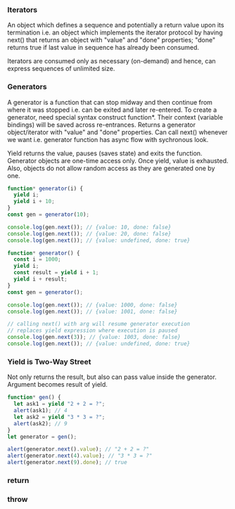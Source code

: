 ### Iterators

An object which defines a sequence and potentially a return value upon its termination i.e. an object which implements the iterator protocol by having next() that returns an object with "value" and "done" properties; "done" returns true if last value in sequence has already been consumed.

Iterators are consumed only as necessary (on-demand) and hence, can express sequences of unlimited size.

### Generators

A generator is a function that can stop midway and then continue from where it was stopped i.e. can be exited and later re-entered. To create a generator, need special syntax construct function\*. Their context (variable bindings) will be saved across re-entrances. Returns a generator object/iterator with "value" and "done" properties. Can call next() whenever we want i.e. generator function has async flow with sychronous look.

Yield returns the value, pauses (saves state) and exits the function. Generator objects are one-time access only. Once yield, value is exhausted. Also, objects do not allow random access as they are generated one by one.

```js
function* generator(i) {
  yield i;
  yield i + 10;
}
const gen = generator(10);

console.log(gen.next()); // {value: 10, done: false}
console.log(gen.next()); // {value: 20, done: false}
console.log(gen.next()); // {value: undefined, done: true}
```

```js
function* generator() {
  const i = 1000;
  yield i;
  const result = yield i + 1;
  yield i + result;
}
const gen = generator();

console.log(gen.next()); // {value: 1000, done: false}
console.log(gen.next()); // {value: 1001, done: false}

// calling next() with arg will resume generator execution
// replaces yield expression where execution is paused
console.log(gen.next(3)); // {value: 1003, done: false}
console.log(gen.next()); // {value: undefined, done: true}
```

### Yield is Two-Way Street

Not only returns the result, but also can pass value inside the generator. Argument becomes result of yield.

```js
function* gen() {
  let ask1 = yield "2 + 2 = ?";
  alert(ask1); // 4
  let ask2 = yield "3 * 3 = ?";
  alert(ask2); // 9
}
let generator = gen();

alert(generator.next().value); // "2 + 2 = ?"
alert(generator.next(4).value); // "3 * 3 = ?"
alert(generator.next(9).done); // true
```

### return

### throw
